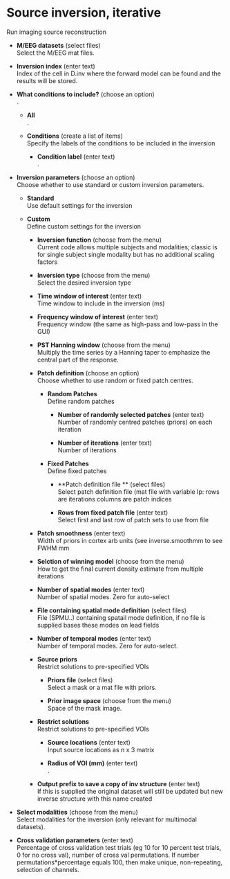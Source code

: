 # Source inversion, iterative  
Run imaging source reconstruction  

* **M/EEG datasets** (select files)  
Select the M/EEG mat files.  

* **Inversion index** (enter text)  
Index of the cell in D.inv where the forward model can be found and the results will be stored.  

* **What conditions to include?** (choose an option)  
.  

    * **All**   
    .  

    * **Conditions** (create a list of items)  
    Specify the labels of the conditions to be included in the inversion  

        * **Condition label** (enter text)  
        .  

* **Inversion parameters** (choose an option)  
Choose whether to use standard or custom inversion parameters.  

    * **Standard**   
    Use default settings for the inversion  

    * **Custom**   
    Define custom settings for the inversion  

        * **Inversion function** (choose from the menu)  
        Current code allows multiple subjects and modalities; classic is for single subject single modality but has no additional scaling factors  

        * **Inversion type** (choose from the menu)  
        Select the desired inversion type  

        * **Time window of interest** (enter text)  
        Time window to include in the inversion (ms)  

        * **Frequency window of interest** (enter text)  
        Frequency window (the same as high-pass and low-pass in the GUI)  

        * **PST Hanning window** (choose from the menu)  
        Multiply the time series by a Hanning taper to emphasize the central part of the response.  

        * **Patch definition** (choose an option)  
        Choose whether to use random or fixed patch centres.  

            * **Random Patches**   
            Define random patches  

                * **Number of randomly selected patches** (enter text)  
                Number of randomly centred patches (priors) on each iteration  

                * **Number of iterations** (enter text)  
                Number of iterations  

            * **Fixed Patches**   
            Define fixed patches  

                * **Patch definition file ** (select files)  
                Select patch definition file (mat file with variable Ip: rows are iterations columns are patch indices   

                * **Rows from fixed patch file** (enter text)  
                Select first and last row of patch sets to use from file  

        * **Patch smoothness** (enter text)  
        Width of priors in cortex arb units (see inverse.smoothmm to see FWHM mm  

        * **Selction of winning model** (choose from the menu)  
        How to get the final current density estimate from multiple iterations  

        * **Number of spatial modes** (enter text)  
        Number of spatial modes. Zero for auto-select  

        * **File containing spatial mode definition** (select files)  
        File (SPMU..) containing spatail mode definition, if no file is supplied bases these modes on lead fields  

        * **Number of temporal modes** (enter text)  
        Number of temporal modes. Zero for auto-select.  

        * **Source priors**   
        Restrict solutions to pre-specified VOIs  

            * **Priors file** (select files)  
            Select a mask or a mat file with priors.  

            * **Prior image space** (choose from the menu)  
            Space of the mask image.  

        * **Restrict solutions**   
        Restrict solutions to pre-specified VOIs  

            * **Source locations** (enter text)  
            Input source locations as n x 3 matrix  

            * **Radius of VOI (mm)** (enter text)  
            .  

        * **Output prefix to save a copy of inv structure** (enter text)  
        If this is supplied the original dataset will still be updated but new inverse structure with this name created  

* **Select modalities** (choose from the menu)  
Select modalities for the inversion (only relevant for multimodal datasets).  

* **Cross validation parameters** (enter text)  
Percentage of cross validation test trials (eg 10 for 10 percent test trials, 0 for no cross val), number of cross val permutations. If number permutations*percentage equals 100, then make unique, non-repeating, selection of channels.  
